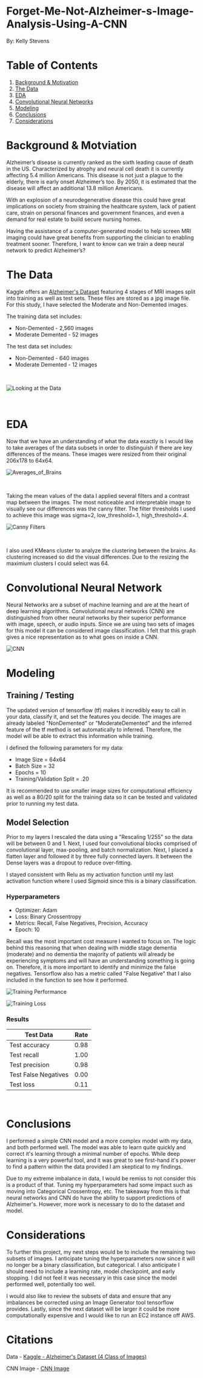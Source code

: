 # Forget-Me-Not-Alzheimer-s-Image-Analysis-Using-A-CNN
By: Kelly Stevens 

# Table of Contents
1. [Background & Motivation](#Background-&-Motivation)
2. [The Data](#The_Data)
3. [EDA](#EDA)
4. [Convolutional Neural Networks](#Convolutional-Neural-Networks)
5. [Modeling](#Tuning_and_Model-Evaluation)
6. [Conclusions](#Conclusions)
7. [Considerations](#Considerations)


# Background & Motviation
Alzheimer’s disease is currently ranked as the sixth leading cause of death in the US. Characterized by atrophy and neural cell death it is currently affecting 5.4 million Americans. 
This disease is not just a plague to the elderly, there is early onset Alzheimer’s too. By 2050, it is estimated that the disease will affect an additional 13.8 million Americans. 

With an explosion of a neurodegenerative disease this could have great implications on society from straining the healthcare system, lack of patient care, strain on personal finances and government finances, and even a demand for real estate to build secure nursing homes. 

Having the assistance of a computer-generated model to help screen MRI imaging could have great benefits from supporting the clinician to enabling treatment sooner. Therefore, I want to know can we train a deep neural network to predict Alzheimer’s?


# The Data
Kaggle offers an [Alzheimer's Dataset](https://www.kaggle.com/tourist55/alzheimers-dataset-4-class-of-images) featuring 4 stages of MRI images split into training as well as test sets. These files are stored as a jpg image file. For this study, I have selected the Moderate and Non-Demented images. 

The training data set includes:
* Non-Demented - 2,560 images
* Moderate Demented - 52 images

The test data set includes:
* Non-Demented - 640 images
* Moderate Demented - 12 images

<br>

![Looking at the Data ](images/the_data.jpg)

<br> 

# EDA

Now that we have an understanding of what the data exactly is I would like to take averages of the data subsets in order to distinguish if there are key differences of the means. These images were resized from their original 206x178 to 64x64. 
<br>

![Averages_of_Brains ](images/averages_of_brains.jpg)

<br> 

Taking the mean values of the data I applied several filters and a contrast map between the images. The most noticeable and interpretable image to visually see our differences was the canny filter. The filter thresholds I used to achieve this image was sigma=2, low_threshold=.1, high_threshold=.4.
<br>

![Canny Filters ](images/canny_filtersjpg.png)

<br>

I also used KMeans cluster to analyze the clustering between the brains. As clustering increased so did the visual differences. Due to the resizing the maximium clusters I could select was 64.

# Convolutional Neural Network 
Neural Networks are a subset of machine learning and are at the heart of deep learning algorithms. Convolutional neural networks (CNN) are distinguished from other neural networks by their superior performance with image, speech, or audio inputs. Since we are using two sets of images for this model it can be considered image classification. I felt that this graph gives a nice representation as to what goes on inside a CNN.

![CNN ](images/cnn.jpg)


# Modeling 
## **Training / Testing**
The updated version of tensorflow (tf) makes it incredibly easy to call in your data, classify it, and set the features you decide. The images are already labeled "NonDemented" or "ModerateDemented" and the inferred feature of the tf method is set automatically to inferred. Therefore, the model will be able to extract this information while training. 

I defined the following parameters for my data: 
* Image Size = 64x64
* Batch Size = 32
* Epochs = 10
* Training/Validation Split = .20

It is recommended to use smaller image sizes for computational efficiency as well as a 80/20 split for the training data so it can be tested and validated prior to running my test data.

## **Model Selection**
Prior to my layers I rescaled the data using a "Rescaling 1/255" so the data will be between 0 and 1.
Next, I used four convolutional blocks comprised of convolutional layer, max-pooling, and batch normalization. Next, I placed a flatten layer and followed it by three fully connected layers. It between the Dense layers was a dropout to reduce over-fitting. 

I stayed consistent with Relu as my activation function until my last activation function where I used Sigmoid since this is a binary classification. 

### **Hyperparameters**
* Optimizer: Adam 
* Loss: Binary Crossentropy 
* Metrics: Recall, False Negatives, Precision, Accuracy
* Epoch: 10

Recall was the most important cost measure I wanted to focus on. The logic behind this reasoning that when dealing with middle stage dementia (moderate) and no dementia the majority of patients will already be experiencing symptoms and will have an understanding something is going on. Therefore, it is more important to identify and minimize the false negatives. Tensorflow also has a metric called "False Negative" that I also included in the function to see how it performed.

![Training Performance ](images/performance.jpg)

![Training Loss](images/loss.jpg)



### **Results** 
|  Test Data       |  Rate  
| --------------- |-------:|
| Test accuracy   |	0.98   |
| Test recall     | 1.00   | 
| Test precision  | 0.98   | 
| Test False Negatives | 0.00 | 
| Test loss         | 0.11   | 

<br>

# Conclusions 

I performed a simple CNN model and a more complex model with my data, and both performed well. The model was able to learn quite quickly and correct it's learning through a minimal number of epochs. While deep learning is a very powerful tool, and it was great to see first-hand it's power to find a pattern within the data provided I am skeptical to my findings. 

Due to my extreme imbalance in data, I would be remiss to not consider this is a product of that. Tuning my hyperparameters had some impact such as moving into Categorical Crossentropy, etc. The takeaway from this is that neural networks and CNN do have the ability to support predictions of Alzheimer's. However, more work is necessary to do to the dataset and model. 


# Considerations
To further this project, my next steps would be to include the remaining two subsets of images. I anticipate tuning the hyperparameters now since it will no longer be a binary classification, but categorical. I also anticipate I should need to include a learning rate, model checkpoint, and early stopping. I did not feel it was necessary in this case since the model performed well, potentially too well. 

I would also like to review the subsets of data and ensure that any imbalances be corrected using an Image Generator tool tensorflow provides. Lastly, since the next dataset will be larger it could be more computationally expensive and I would like to run an EC2 instance off AWS. 

# Citations 
Data - 
[Kaggle - Alzheimer's Dataset (4 Class of Images)](https://www.kaggle.com/tourist55/alzheimers-dataset-4-class-of-images)

CNN Image  - 
[CNN Image](https://www.kaggle.com/tourist55/alzheimers-dataset-4-class-of-images)
